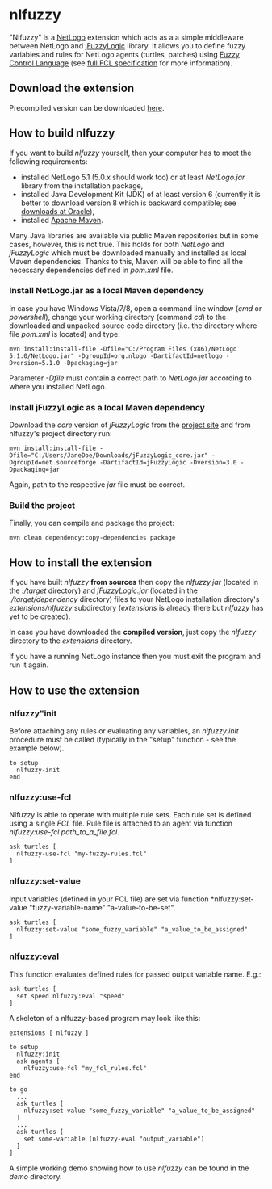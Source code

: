 nlfuzzy
=======

"Nlfuzzy" is a [NetLogo](http://ccl.northwestern.edu/netlogo/) extension which acts as a a simple middleware between NetLogo and [jFuzzyLogic](http://jfuzzylogic.sourceforge.net/html/index.html) library. It allows you to define fuzzy variables and rules for NetLogo agents (turtles, patches) using [Fuzzy Control Language](http://jfuzzylogic.sourceforge.net/html/manual.html#details) (see [full FCL specification](http://www.fuzzytech.com/binaries/ieccd1.pdf) for more information).

Download the extension
----------------------

Precompiled version can be downloaded [here](https://s3-eu-west-1.amazonaws.com/tomdata/nlfuzzy/nlfuzzy.zip).

How to build nlfuzzy
--------------------

If you want to build *nlfuzzy* yourself, then your computer has to meet the following requirements:

* installed NetLogo 5.1 (5.0.x should work too) or at least *NetLogo.jar* library from the installation package,
* installed Java Development Kit (JDK) of at least version 6 (currently it is better to download version 8 which is backward compatible; see [downloads at Oracle](http://www.oracle.com/technetwork/java/javase/downloads/index.html)),
* installed [Apache Maven](https://maven.apache.org/).

Many Java libraries are available via public Maven repositories but in some cases, however, this is not true. This holds for both *NetLogo* and *jFuzzyLogic* which must be downloaded manually and installed as local Maven dependencies. Thanks to this, Maven will be able to find all the necessary dependencies defined in *pom.xml* file.

### Install NetLogo.jar as a local Maven dependency

In case you have Windows Vista/7/8, open a command line window (*cmd* or *powershell*), change your working directory (command *cd*) to the downloaded and unpacked source code directory (i.e. the directory where file *pom.xml* is located) and type:

```
mvn install:install-file -Dfile="C:/Program Files (x86)/NetLogo 5.1.0/NetLogo.jar" -DgroupId=org.nlogo -DartifactId=netlogo -Dversion=5.1.0 -Dpackaging=jar
```

Parameter *-Dfile* must contain a correct path to *NetLogo.jar* according to where you installed NetLogo.

### Install jFuzzyLogic as a local Maven dependency

Download the *core* version of *jFuzzyLogic* from the [project site](http://jfuzzylogic.sourceforge.net/html/index.html) and from nlfuzzy's project directory run:

```
mvn install:install-file -Dfile="C:/Users/JaneDoe/Downloads/jFuzzyLogic_core.jar" -DgroupId=net.sourceforge -DartifactId=jFuzzyLogic -Dversion=3.0 -Dpackaging=jar
```

Again, path to the respective *jar* file must be correct.

### Build the project

Finally, you can compile and package the project:

```
mvn clean dependency:copy-dependencies package
```

How to install the extension
----------------------------

If you have built *nlfuzzy* **from sources** then copy the *nlfuzzy.jar* (located in the *./target* directory) and *jFuzzyLogic.jar* (located in the *./target/dependency* directory) files to your NetLogo installation directory's *extensions/nlfuzzy* subdirectory (*extensions* is already there but *nlfuzzy* has yet to be created).

In case you have downloaded the **compiled version**, just copy the *nlfuzzy* directory to the *extensions* directory.

If you have a running NetLogo instance then you must exit the program and run it again.

How to use the extension
------------------------

### nlfuzzy"init

Before attaching any rules or evaluating any variables, an *nlfuzzy:init* procedure must be called (typically in the "setup" function - see the example below).

```
to setup
  nlfuzzy-init
end
```

### nlfuzzy:use-fcl

Nlfuzzy is able to operate with multiple rule sets. Each rule set is defined using a single *FCL*
file. Rule file is attached to an agent via function *nlfuzzy:use-fcl path_to_a_file.fcl*.

```
ask turtles [
  nlfuzzy-use-fcl "my-fuzzy-rules.fcl"
]
```

### nlfuzzy:set-value

Input variables (defined in your FCL file) are set via function *nlfuzzy:set-value "fuzzy-variable-name" "a-value-to-be-set".

```
ask turtles [
  nlfuzzy:set-value "some_fuzzy_variable" "a_value_to_be_assigned"
]
```

### nlfuzzy:eval

This function evaluates defined rules for passed output variable name. E.g.:

```
ask turtles [
  set speed nlfuzzy:eval "speed"
]
```
 
A skeleton of a nlfuzzy-based program may look like this:

```
extensions [ nlfuzzy ]

to setup
  nlfuzzy:init
  ask agents [
    nlfuzzy:use-fcl "my_fcl_rules.fcl"
end

to go
  ...
  ask turtles [
    nlfuzzy:set-value "some_fuzzy_variable" "a_value_to_be_assigned"
  ]
  ...
  ask turtles [
    set some-variable (nlfuzzy-eval "output_variable")
  ]
]
```

A simple working demo showing how to use *nlfuzzy* can be found in the *demo* directory. 
